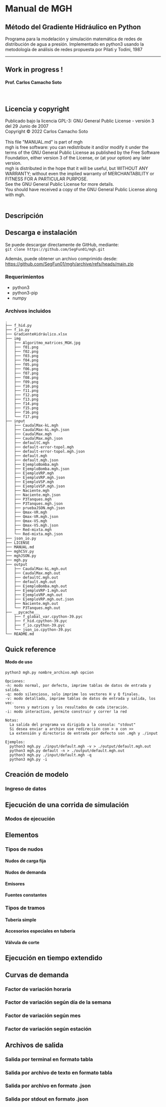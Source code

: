 # Manual de MGH
## Método del Gradiente Hidráulico en Python
Programa para la modelación y simulación matemática de redes de distribución de agua a presión. Implementado en python3 usando  la metodología de análisis de redes propuesta por Pilati y Todini, 1987 
<hr>

## Work in progress !
#### Prof. Carlos Camacho Soto            
<br>

## Licencia y copyright
Publicado bajo la licencia GPL-3: GNU General Public License - versión 3 del 29 Junio de 2007 <br>
Copyright © 2022 Carlos Camacho Soto <br>
<br>
This file "MANUAL.md" is part of mgh <br>
mgh is free software: you can redistribute it and/or modify it under the terms of the GNU General Public License as published by the 
Free Software Foundation, either version 3 of the License, or (at your option) any later version. <br>
mgh is distributed in the hope that it will be useful, but WITHOUT ANY WARRANTY; without even the implied warranty of MERCHANTABILITY 
or FITNESS FOR A PARTICULAR PURPOSE.<br>
See the GNU General Public License for more details.<br>
You should have received a copy of the GNU General Public License along with mgh.<br> 
<br>

## Descripción

## Descarga e instalación
Se puede descargar directamente de GitHub, mediante:<br>
`git clone https://github.com/SegFun01/mgh.git`

Además, puede obtener un archivo comprimido desde: <br>
<https://github.com/SegFun01/mgh/archive/refs/heads/main.zip>

### Requerimientos
- python3
- python3-pip
- numpy

### Archivos incluidos
    .
    ├── f_hid.py
    ├── f_io.py
    ├── GradienteHidráulico.xlsx
    ├── img
    │   ├── Algoritmo_matrices_MGH.jpg
    │   ├── f01.png
    │   ├── f02.png
    │   ├── f03.png
    │   ├── f04.png
    │   ├── f05.png
    │   ├── f06.png
    │   ├── f07.png
    │   ├── f08.png
    │   ├── f09.png
    │   ├── f10.png
    │   ├── f11.png
    │   ├── f12.png
    │   ├── f13.png
    │   ├── f14.png
    │   ├── f15.png
    │   ├── f16.png
    │   └── f17.png
    ├── input
    │   ├── CaudalMax-kL.mgh
    │   ├── CaudalMax-kL.mgh.json
    │   ├── CaudalMax.mgh
    │   ├── CaudalMax.mgh.json
    │   ├── defaultC.mgh
    │   ├── default-error-topol.mgh
    │   ├── default-error-topol.mgh.json
    │   ├── default.mgh
    │   ├── default.mgh.json
    │   ├── EjemploBomba.mgh
    │   ├── EjemploBomba.mgh.json
    │   ├── EjemploVRP.mgh
    │   ├── EjemploVRP.mgh.json
    │   ├── EjemploVSP.mgh
    │   ├── EjemploVSP.mgh.json
    │   ├── Naciente.mgh
    │   ├── Naciente.mgh.json
    │   ├── P3Tanques.mgh
    │   ├── P3Tanques.mgh.json
    │   ├── pruebaJSON.mgh.json
    │   ├── Qmax-VR.mgh
    │   ├── Qmax-VR.mgh.json
    │   ├── Qmax-VS.mgh
    │   ├── Qmax-VS.mgh.json
    │   ├── Red-mixta.mgh
    │   └── Red-mixta.mgh.json
    ├── json_io.py
    ├── LICENSE
    ├── MANUAL.md
    ├── mghCSV.py
    ├── mghJSON.py
    ├── mgh.py
    ├── output
    │   ├── CaudalMax-kL.mgh.out
    │   ├── CaudalMax.mgh.out
    │   ├── defaultC.mgh.out
    │   ├── default.mgh.out
    │   ├── EjemploBomba.mgh.out
    │   ├── EjemploVRP-1.mgh.out
    │   ├── EjemploVRP.mgh.out
    │   ├── EjemploVRP.mgh.out.json
    │   ├── Naciente.mgh.out
    │   └── P3Tanques.mgh.out
    ├── __pycache__
    │   ├── f_global_var.cpython-39.pyc
    │   ├── f_hid.cpython-39.pyc
    │   ├── f_io.cpython-39.pyc
    │   └── json_io.cpython-39.pyc
    └── README.md

## Quick reference
#### Modo de uso
     
    python3 mgh.py nombre_archivo.mgh opcion 
                                                                              
    Opciones:                                               
    -n: modo normal, por defecto, imprime tablas de datos de entrada y salida.
    -q: modo silencioso, solo imprime los vectores H y Q finales.
    -v: modo detallado, imprime tablas de datos de entrada y salida, los vec-
        tores y matrices y los resultados de cada iteración. 
    -i: modo interactivo, permite construir y correr la red                                         
    
    Notas:
      La salida del programa va dirigida a la consola: "stdout"
      Si desea enviar a archivo use redirección con > o con >>
      La extensión y directorio de entrada por defecto son .mgh y ./input 
      
    Ejemplos:
      python3 mgh.py ./input/default.mgh -v > ./output/default.mgh.out
      python3 mgh.py default -n > ./output/default.mgh.out 
      python3 mgh.py ./input/default.mgh -q
      python3 mgh.py -i

## Creación de modelo
### Ingreso de datos

## Ejecución de una corrida de simulación
### Modos de ejecución

## Elementos
### Tipos de nudos
#### Nudos de carga fija
#### Nudos de demanda
#### Emisores
#### Fuentes constantes

### Tipos de tramos
#### Tubería simple
#### Accesorios especiales en tubería
#### Válvula de corte

## Ejecución en tiempo extendido

## Curvas de demanda
### Factor de variación horaria
### Factor de variación según día de la semana
### Factor de variación según mes
### Factor de variación según estación 

## Archivos de salida
### Salida por terminal en formato tabla
### Salida por archivo de texto en formato tabla
### Salida por archivo en formato .json
### Salida por stdout en formato .json

